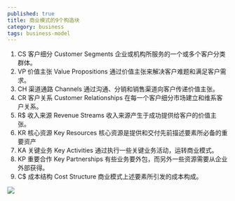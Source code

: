 ```yaml
---
published: true
title: 商业模式的9个构造块
category: business
tags: business-model
---
```


1. CS 客户细分 Customer Segments 企业或机构所服务的一个或多个客户分类群体。
2. VP 价值主张 Value Propositions 通过价值主张来解决客户难题和满足客户需求。
3. CH 渠道通路 Channels 通过沟通、分销和销售渠道向客户传递价值主张。
4. CR 客户关系 Customer Relationships 在每一个客户细分市场建立和维系客户关系。
5. R$ 收入来源 Revenue Streams 收入来源产生于成功提供给客户的价值主张。
6. KR 核心资源 Key Resources 核心资源是提供和交付先前描述要素所必备的重要资产
7. KA 关键业务 Key Activities 通过执行一些关键业务活动，运转商业模式。
8. KP 重要合作 Key Partnerships 有些业务要外包，而另外一些资源需要从企业外部获得。
9. C$ 成本结构 Cost Structure 商业模式上述要素所引发的成本构成。

![](https://goooooouwa.oss-cn-beijing.aliyuncs.com/img/20210525064447.jpg)